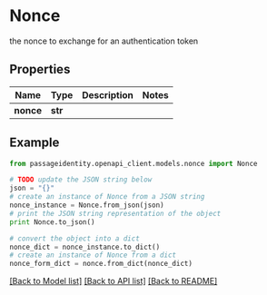 # Nonce

the nonce to exchange for an authentication token

## Properties
Name | Type | Description | Notes
------------ | ------------- | ------------- | -------------
**nonce** | **str** |  | 

## Example

```python
from passageidentity.openapi_client.models.nonce import Nonce

# TODO update the JSON string below
json = "{}"
# create an instance of Nonce from a JSON string
nonce_instance = Nonce.from_json(json)
# print the JSON string representation of the object
print Nonce.to_json()

# convert the object into a dict
nonce_dict = nonce_instance.to_dict()
# create an instance of Nonce from a dict
nonce_form_dict = nonce.from_dict(nonce_dict)
```
[[Back to Model list]](../README.md#documentation-for-models) [[Back to API list]](../README.md#documentation-for-api-endpoints) [[Back to README]](../README.md)


